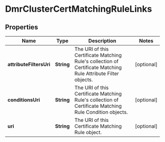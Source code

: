 

# DmrClusterCertMatchingRuleLinks


## Properties

| Name | Type | Description | Notes |
|------------ | ------------- | ------------- | -------------|
|**attributeFiltersUri** | **String** | The URI of this Certificate Matching Rule&#39;s collection of Certificate Matching Rule Attribute Filter objects. |  [optional] |
|**conditionsUri** | **String** | The URI of this Certificate Matching Rule&#39;s collection of Certificate Matching Rule Condition objects. |  [optional] |
|**uri** | **String** | The URI of this Certificate Matching Rule object. |  [optional] |



